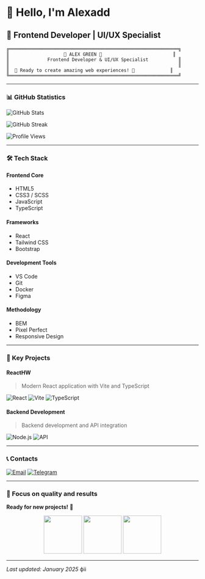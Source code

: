 # 👋 Hello, I'm Alexadd

## 🚀 Frontend Developer | UI/UX Specialist

<!-- Animated ASCII Art -->

```
╔══════════════════════════════════════════════════════════════╗
║                    🎯 ALEX GREEN 🎯                          ║
║              Frontend Developer & UI/UX Specialist           ║
║                                                              ║
║  🚀 Ready to create amazing web experiences! 🚀             ║
╚══════════════════════════════════════════════════════════════╝
```

---

### 📊 GitHub Statistics

![GitHub Stats](https://github-readme-stats.vercel.app/api?username=Alex-Green-Oleksiy&show_icons=true&theme=default&bg_color=ffffff&text_color=333333&icon_color=1e3c72&border_color=e1e4e8&hide_border=false)

![GitHub Streak](https://github-readme-streak-stats.herokuapp.com/?user=Alex-Green-Oleksiy&theme=default&background=ffffff&stroke=1e3c72&ring=1e3c72&fire=ff6b6b&currStreakNum=333333&sideNums=333333&currStreakLabel=666666&sideLabels=666666&dates=999999)

<!-- Animated Badge -->

![Profile Views](https://komarev.com/ghpvc/?username=Alex-Green-Oleksiy&color=blue&style=flat-square&label=Profile+Views)

---

### 🛠️ Tech Stack

#### **Frontend Core**

-   HTML5
-   CSS3 / SCSS
-   JavaScript
-   TypeScript

#### **Frameworks**

-   React
-   Tailwind CSS
-   Bootstrap

#### **Development Tools**

-   VS Code
-   Git
-   Docker
-   Figma

#### **Methodology**

-   BEM
-   Pixel Perfect
-   Responsive Design

---

### 📁 Key Projects

#### **ReactHW**

> Modern React application with Vite and TypeScript

![React](https://img.shields.io/badge/React-20232A?style=for-the-badge&logo=react&logoColor=61DAFB)
![Vite](https://img.shields.io/badge/Vite-646CFF?style=for-the-badge&logo=vite&logoColor=white)
![TypeScript](https://img.shields.io/badge/TypeScript-3178C6?style=for-the-badge&logo=typescript&logoColor=white)

#### **Backend Development**

> Backend development and API integration

![Node.js](https://img.shields.io/badge/Node.js-43853D?style=for-the-badge&logo=node.js&logoColor=white)
![API](https://img.shields.io/badge/API-FF6B6B?style=for-the-badge&logo=api&logoColor=white)

---

### 📞 Contacts

[![Email](https://img.shields.io/badge/Email-D14836?style=for-the-badge&logo=gmail&logoColor=white)](mailto:your.email@example.com)
[![Telegram](https://img.shields.io/badge/Telegram-2CA5E0?style=for-the-badge&logo=telegram&logoColor=white)](https://t.me/your_username)

---

### 🎯 Focus on quality and results

**Ready for new projects!** 🚀

<!-- Animated Emojis -->
<div align="center">
  <img src="https://media.giphy.com/media/LnKonfpQhR3v2/giphy.gif" width="100">
  <img src="https://media.giphy.com/media/26tn33aiTi1jkl6H6/giphy.gif" width="100">
  <img src="https://media.giphy.com/media/3o7abKhOpu0NwenH3O/giphy.gif" width="100">
</div>

---

_Last updated: January 2025_
фіі
